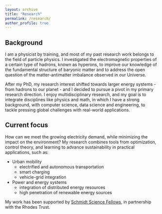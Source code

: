 ```yaml
---
layout: archive
title: "Research"
permalink: /research/
author_profile: true
---
```


Background
------
I am a physicist by training, and most of my past research work belongs to the field of particle physics. I investigated the electromagnetic properties of a certain type of hadrons, known as hyperons, to improve our knowledge of the fundamental structure of baryonic matter and to address the open question of the matter-antimatter imbalance observed in our Universe.

After my PhD, my research interest shifted towards larger energy systems - from hadrons to our planet - and I  decided to pursue a pivot in my primary research direction. I enjoy multidisciplinary research, and my goal is to integrate disciplines like physics and math, in which I have a strong background, with computer science, data science and engineering, to tackle pressing global challenges with real-world applications. 

Current focus
------
How can we meet the growing electricity demand, while minimizing the impact on the environment? 
My research combines tools from optimization, control theory, and learning to advance sustainability in practical applications, such as:
- Urban mobility
  - electrified and autonomous transportation
  - smart charging
  - vehicle-grid integration
- Power and energy systems
  - integration of distributed energy resources
  - high penetration of renewable energy sources
  







My work has been supported by [Schmidt Science Fellows](https://schmidtsciencefellows.org/), in partnership with the Rhodes Trust.
